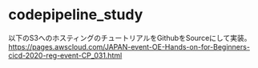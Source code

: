 # codepipeline_study

以下のS3へのホスティングのチュートリアルをGithubをSourceにして実装。
https://pages.awscloud.com/JAPAN-event-OE-Hands-on-for-Beginners-cicd-2020-reg-event-CP_031.html
